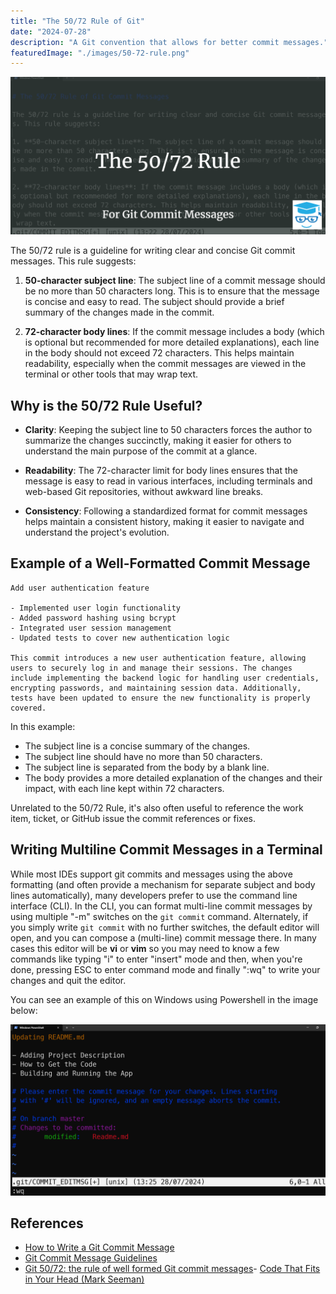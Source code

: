 ```yaml
---
title: "The 50/72 Rule of Git"
date: "2024-07-28"
description: "A Git convention that allows for better commit messages."
featuredImage: "./images/50-72-rule.png"
---
```


![The 50/72 Rule](images/50-72-rule.png)

The 50/72 rule is a guideline for writing clear and concise Git commit messages. This rule suggests:

1. **50-character subject line**: The subject line of a commit message should be no more than 50 characters long. This is to ensure that the message is concise and easy to read. The subject should provide a brief summary of the changes made in the commit.

2. **72-character body lines**: If the commit message includes a body (which is optional but recommended for more detailed explanations), each line in the body should not exceed 72 characters. This helps maintain readability, especially when the commit messages are viewed in the terminal or other tools that may wrap text.

## Why is the 50/72 Rule Useful?

- **Clarity**: Keeping the subject line to 50 characters forces the author to summarize the changes succinctly, making it easier for others to understand the main purpose of the commit at a glance.
  
- **Readability**: The 72-character limit for body lines ensures that the message is easy to read in various interfaces, including terminals and web-based Git repositories, without awkward line breaks.

- **Consistency**: Following a standardized format for commit messages helps maintain a consistent history, making it easier to navigate and understand the project's evolution.

## Example of a Well-Formatted Commit Message

```text
Add user authentication feature

- Implemented user login functionality
- Added password hashing using bcrypt
- Integrated user session management
- Updated tests to cover new authentication logic

This commit introduces a new user authentication feature, allowing
users to securely log in and manage their sessions. The changes
include implementing the backend logic for handling user credentials,
encrypting passwords, and maintaining session data. Additionally,
tests have been updated to ensure the new functionality is properly
covered.
```

In this example:

- The subject line is a concise summary of the changes.
- The subject line should have no more than 50 characters.
- The subject line is separated from the body by a blank line.
- The body provides a more detailed explanation of the changes and their impact, with each line kept within 72 characters.

Unrelated to the 50/72 Rule, it's also often useful to reference the work item, ticket, or GitHub issue the commit references or fixes.

## Writing Multiline Commit Messages in a Terminal

While most IDEs support git commits and messages using the above formatting (and often provide a mechanism for separate subject and body lines automatically), many developers prefer to use the command line interface (CLI). In the CLI, you can format multi-line commit messages by using multiple "-m" switches on the `git commit` command. Alternately, if you simply write `git commit` with no further switches, the default editor will open, and you can compose a (multi-line) commit message there. In many cases this editor will be **vi** or **vim** so you may need to know a few commands like typing "i" to enter "insert" mode and then, when you're done, pressing ESC to enter command mode and finally ":wq" to write your changes and quit the editor.

You can see an example of this on Windows using Powershell in the image below:

![edit multi line commit message in PowerShell](./images/powershell-git-commit-edit.png)

## References

- [How to Write a Git Commit Message](https://tbaggery.com/2008/04/19/a-note-about-git-commit-messages.html)
- [Git Commit Message Guidelines](https://chris.beams.io/posts/git-commit/)
- [Git 50/72: the rule of well formed Git commit messages](https://www.midori-global.com/blog/2018/04/02/git-50-72-rule)- [Code That Fits in Your Head (Mark Seeman)](https://amzn.to/3xTL8NO)
